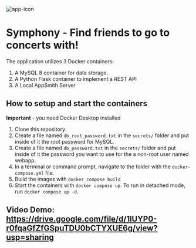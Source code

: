 ![app-icon](https://i.ibb.co/0FBnqKf/Symphony.png)
# Symphony - Find friends to go to concerts with!

The application utilizes 3 Docker containers: 
1. A MySQL 8 container for data storage.
1. A Python Flask container to implement a REST API
1. A Local AppSmith Server

## How to setup and start the containers
**Important** - you need Docker Desktop installed

1. Clone this repository.  
1. Create a file named `db_root_password.txt` in the `secrets/` folder and put inside of it the root password for MySQL. 
1. Create a file named `db_password.txt` in the `secrets/` folder and put inside of it the password you want to use for the a non-root user named webapp. 
1. In a terminal or command prompt, navigate to the folder with the `docker-compose.yml` file.  
1. Build the images with `docker compose build`
1. Start the containers with `docker compose up`.  To run in detached mode, run `docker compose up -d`. 

## Video Demo: https://drive.google.com/file/d/1lUYP0-r0fqaGfZfGSpuTDU0bCTYXUE6g/view?usp=sharing




